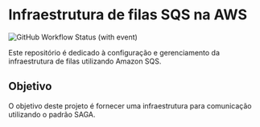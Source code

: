 # Infraestrutura de filas SQS na AWS

![GitHub Workflow Status (with event)](https://img.shields.io/github/actions/workflow/status/FIAP-Grupo56-SOAT1/INFRA_DB_FAST-EATS/main-pipeline.yml?logo=github)

Este repositório é dedicado à configuração e gerenciamento da infraestrutura de filas utilizando Amazon SQS.

## Objetivo

O objetivo deste projeto é fornecer uma infraestrutura para comunicação utilizando o padrão SAGA.









